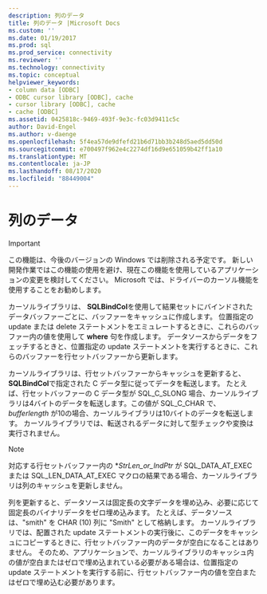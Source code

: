 ```yaml
---
description: 列のデータ
title: 列のデータ |Microsoft Docs
ms.custom: ''
ms.date: 01/19/2017
ms.prod: sql
ms.prod_service: connectivity
ms.reviewer: ''
ms.technology: connectivity
ms.topic: conceptual
helpviewer_keywords:
- column data [ODBC]
- ODBC cursor library [ODBC], cache
- cursor library [ODBC], cache
- cache [ODBC]
ms.assetid: 0425818c-9469-493f-9e3c-fc03d9411c5c
author: David-Engel
ms.author: v-daenge
ms.openlocfilehash: 5f4ea57de9dfefd21b6d71bb3b248d5aed5dd50d
ms.sourcegitcommit: e700497f962e4c2274df16d9e651059b42ff1a10
ms.translationtype: MT
ms.contentlocale: ja-JP
ms.lasthandoff: 08/17/2020
ms.locfileid: "88449004"
---
```

# <a name="column-data"></a>列のデータ
> [!IMPORTANT]  
>  この機能は、今後のバージョンの Windows では削除される予定です。 新しい開発作業ではこの機能の使用を避け、現在この機能を使用しているアプリケーションの変更を検討してください。 Microsoft では、ドライバーのカーソル機能を使用することをお勧めします。  
  
 カーソルライブラリは、 **SQLBindCol**を使用して結果セットにバインドされたデータバッファーごとに、バッファーをキャッシュに作成します。 位置指定の update または delete ステートメントをエミュレートするときに、これらのバッファー内の値を使用して **where** 句を作成します。 データソースからデータをフェッチするときと、位置指定の update ステートメントを実行するときに、これらのバッファーを行セットバッファーから更新します。  
  
 カーソルライブラリは、行セットバッファーからキャッシュを更新すると、 **SQLBindCol**で指定された C データ型に従ってデータを転送します。 たとえば、行セットバッファーの C データ型が SQL_C_SLONG 場合、カーソルライブラリは4バイトのデータを転送します。この値が SQL_C_CHAR で、 *bufferlength* が10の場合、カーソルライブラリは10バイトのデータを転送します。 カーソルライブラリでは、転送されるデータに対して型チェックや変換は実行されません。  
  
> [!NOTE]  
>  対応する行セットバッファー内の **StrLen_or_IndPtr* が SQL_DATA_AT_EXEC または SQL_LEN_DATA_AT_EXEC マクロの結果である場合、カーソルライブラリは列のキャッシュを更新しません。  
  
 列を更新すると、データソースは固定長の文字データを埋め込み、必要に応じて固定長のバイナリデータをゼロ埋め込みます。 たとえば、データソースは、"smith" を CHAR (10) 列に "Smith" として格納します。 カーソルライブラリでは、配置された update ステートメントの実行後に、このデータをキャッシュにコピーするときに、行セットバッファー内のデータが空白になることはありません。 そのため、アプリケーションで、カーソルライブラリのキャッシュ内の値が空白またはゼロで埋め込まれている必要がある場合は、位置指定の update ステートメントを実行する前に、行セットバッファー内の値を空白またはゼロで埋め込む必要があります。
